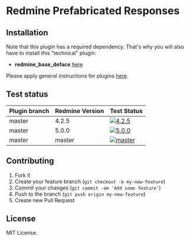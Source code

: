 Redmine Prefabricated Responses
======================



## Installation

Note that this plugin has a required dependency. That's why you will also have to install this "technical" plugin:
* **redmine_base_deface** [here](https://github.com/jbbarth/redmine_base_deface)

Please apply general instructions for plugins [here](http://www.redmine.org/wiki/redmine/Plugins).

## Test status

|Plugin branch| Redmine Version | Test Status       |
|-------------|-----------------|-------------------|
|master       | 4.2.5           | [![4.2.5][1]][5]  |
|master       | 5.0.0           | [![5.0.0][2]][5]  |
|master       | master          | [![master][3]][5] |

[1]: https://github.com/nanego/redmine_prefabricated_responses/actions/workflows/4_2_5.yml/badge.svg
[2]: https://github.com/nanego/redmine_prefabricated_responses/actions/workflows/5_0_0.yml/badge.svg
[3]: https://github.com/nanego/redmine_prefabricated_responses/actions/workflows/master.yml/badge.svg
[5]: https://github.com/nanego/redmine_prefabricated_responses/actions

## Contributing

1. Fork it
2. Create your feature branch (`git checkout -b my-new-feature`)
3. Commit your changes (`git commit -am 'Add some feature'`)
4. Push to the branch (`git push origin my-new-feature`)
5. Create new Pull Request

## License
MIT License.
